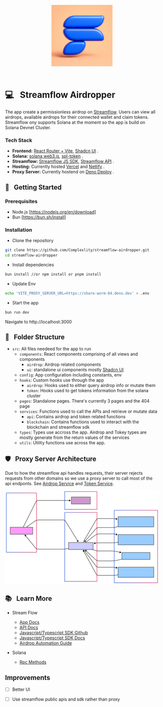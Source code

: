 <p align="center">
  <a href="https://streamflo.netlify.app/">
    <img src="./public/logo.png" alt="Streamflow Logo" style="max-width:100%;" width="200">
  </a>
</p>

<br />

# 💻 &nbsp; Streamflow Airdropper

The app create a permissionless airdrop on [Streamflow](https://app.streamflow.finance/). Users can view all airdrops, available airdrops for their connected wallet and claim tokens.
Streamflow ony supports Solana at the moment so the app is build on Solana Devnet Cluster.

### Tech Stack

- **Frontend:** [React Router + Vite]("https://reactrouter.com/start/declarative/installation), [Shadcn UI](https://ui.shadcn.com/) .
- **Solana:** [solana web3.js](https://www.npmjs.com/package/@solana/web3.js/v/0.30.8), [spl-token](https://www.npmjs.com/package/@solana/spl-token) .
- **Streamflow:** [Streamflow JS SDK](https://github.com/streamflow-finance/js-sdk), [Streamflow API](https://api-public.streamflow.finance/v2/docs#tag/airdrops) .
- **Hosting:** Currently hosted [Vercel](https://vercel.com/) and [Netlify](https://www.netlify.com/) .
- **Proxy Server:** Currently hostend on [Deno Deploy](https://deno.com/deploy) .

## 💾 &nbsp; Getting Started

### Prerequisites

- Node.js [https://nodejs.org/en/download]
- Bun [https://bun.sh/install]

### Installation

- Clone the repository

```bash
git clone https://github.com/Complexlity/streamflow-airdropper.git
cd streamflow-airdropper
```

- Install dependencies

```bash
bun install //or npm install or pnpm install
```

- Update Env

```bash
echo 'VITE_PROXY_SERVER_URL=https://share-worm-84.deno.dev' > .env
```

- Start the app

```bash
bun run dev
```

Navigate to http://localhost:3000

## 📁 &nbsp; Folder Structure

- `src`: All files needeed for the app to run
  - `components`: React components comprising of all views and components
    - `airdrop`: Airdrop related components
    - `ui`: standalone ui components mostly [Shadcn UI](https://ui.shadcn.com/)
  - `config`: App configuration including constants, env
  - `hooks`: Custom hooks use through the app
    - `airdrop`: Hooks used to either query airdrop info or mutate them
    - `token`: Hooks used to get tokens information from the solana cluster
  - `pages`: Standalone pages. There's currently 3 pages and the 404 page
  - `services`: Functions used to call the APIs and retrieve or mutate data
    - `api`: Contains airdrop and token related functions
    - `blockchain`: Contains functions used to interact with the blockchain and streamflow sdk
  - `types`: Types use accross the app. Airdrop and Tokey types are mostly generate from the return values of the services
  - `utils`: Utility functions use across the app.

## 🛡️ &nbsp; Proxy Server Architecture

Due to how the streamflow api handles requests, their server rejects requests from other domains so we use a proxy server to call most of the api endponts. See [Airdrop Service](/src/services/api/airdropService.ts) and [Token Service](/src/services/api/tokenService.ts).

<p align="center">
  <img src="./streamflow-architecture.svg" alt="Streamflow Architecture" width="700">
</p>

## 📚 &nbsp; Learn More

- Stream Flow

  - [App Docs](https://docs.streamflow.finance/)
  - [API Docs](https://api-public.streamflow.finance/v2/docs#tag/airdrops)
  - [Javascript/Typescript SDK Github](https://github.com/streamflow-finance/js-sdk)
  - [Javascript/Typescript SDK Docs](https://js-sdk-docs.streamflow.finance/)
  - [Airdrop Automation Guide](https://streamflow.notion.site/Public-Automated-Airdrop-Creation-45b84bfd2dda4d7196be5dd02eed29c8)

- Solana
  - [Rpc Methods](https://solana.com/docs/rpc)

## Improvements
- [ ] Better UI
- [ ] Use streamflow public apis and sdk rather than proxy

